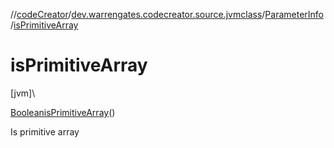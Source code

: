 //[codeCreator](../../../index.md)/[dev.warrengates.codecreator.source.jvmclass](../index.md)/[ParameterInfo](index.md)/[isPrimitiveArray](is-primitive-array.md)

# isPrimitiveArray

[jvm]\

[Boolean](https://docs.oracle.com/javase/8/docs/api/java/lang/Boolean.html)[isPrimitiveArray](is-primitive-array.md)()

Is primitive array
